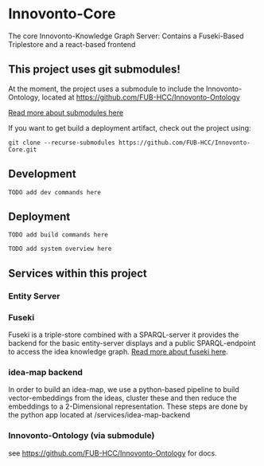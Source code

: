 # Innovonto-Core
The core Innovonto-Knowledge Graph Server: Contains a Fuseki-Based Triplestore and a react-based frontend

## This project uses git submodules!
At the moment, the project uses a submodule to include the Innovonto-Ontology, located at https://github.com/FUB-HCC/Innovonto-Ontology

[Read more about submodules here](https://git-scm.com/book/en/v2/Git-Tools-Submodules)



If you want to get build a deployment artifact, check out the project using:

	git clone --recurse-submodules https://github.com/FUB-HCC/Innovonto-Core.git
	

## Development

	TODO add dev commands here

## Deployment

	TODO add build commands here
	
	TODO add system overview here


## Services within this project

### Entity Server

### Fuseki
Fuseki is a triple-store combined with a SPARQL-server it provides the backend for the basic entity-server displays and a public SPARQL-endpoint to access the idea knowledge graph.
[Read more about fuseki here](https://jena.apache.org/documentation/fuseki2/).

### idea-map backend
In order to build an idea-map, we use a python-based pipeline to build vector-embeddings from the ideas, cluster these and then reduce the embeddings to a 2-Dimensional representation. These steps are done by the python app located at /services/idea-map-backend

### Innovonto-Ontology (via submodule)
see https://github.com/FUB-HCC/Innovonto-Ontology for docs.
